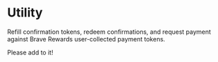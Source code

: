 # Utility

Refill confirmation tokens, redeem confirmations, and request payment against Brave Rewards user-collected payment tokens.

Please add to it!
